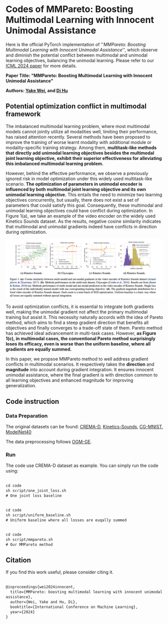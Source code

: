 # Codes of MMPareto: Boosting Multimodal Learning with Innocent Unimodal Assistance


Here is the official PyTorch implementation of ''*MMPareto: Boosting Multimodal Learning with Innocent Unimodal Assistance*'', which observe and diminish the potential conflict between multimodal and unimodal learning objectives, balancing the unimodal learning. Please refer to our [ICML 2024 paper](https://arxiv.org/abs/2405.17730) for more details.

**Paper Title: "MMPareto: Boosting Multimodal Learning with Innocent Unimodal Assistance"**

**Authors: [Yake Wei](https://echo0409.github.io/), and [Di Hu](https://dtaoo.github.io/index.html)**


## Potential optimization conflict in multimodal framework
The imbalanced multimodal learning problem, where most multimodal models cannot jointly utilize all modalities well, limiting their performance, has raised attention recently. Several methods have been proposed to improve the training of worse learnt modality with additional module  or modality-specific training strategy. Among them, **multitask-like methods that directly add unimodal learning objectives besides the multimodal joint learning objective, exhibit their superior effectiveness for alleviating this imbalanced multimodal learning problem.**



However, behind the effective performance, we observe a previously ignored risk in model optimization under this widely used multitask-like scenario. **The optimization of parameters in unimodal encoder is influenced by both multimodal joint learning objective and its own unimodal learning objective.** This entails the need to minimize two learning objectives concurrently, but usually, there does not exist a set of parameters that could satisfy this goal. Consequently, these multimodal and unimodal learning objectives could have conflict during optimization. In Figure 1(a), we take an example of the video encoder on the widely used Kinetics Sounds dataset. As the results, negative cosine similarity indicates that multimodal and unimodal gradients indeed have conflicts in direction during optimization. 


<div  align="center">    
<img src="pics/teaser.jpg",width ="80%" />
</div>



To avoid optimization conflicts, it is essential to integrate both gradients well, making the unimodal gradient not affect the primary multimodal training but assist it. This necessity naturally accords with the idea of Pareto method, which aims to find a steep gradient direction that benefits all objectives and finally converges to a trade-off state of them. Pareto method has achieved ideal advancement in multi-task cases. However, **as Figure 1(c), in multimodal cases, the conventional Pareto method surprisingly loses its efficacy, even is worse than the uniform baseline, where all gradients are equally summed.**


In this paper, we propsoe MMPareto method to well address gradient conflicts in multimodal scenarios. It respectively takes the **direction** and **magnitude** into account during gradient integration. It ensures innocent unimodal assistance, where the final gradient is with direction common to all learning objectives and enhanced magnitude for improving generalization. 


## Code instruction

### Data Preparation
The original datasets can be found:
[CREMA-D](https://github.com/CheyneyComputerScience/CREMA-D),
[Kinetics-Sounds](https://github.com/cvdfoundation/kinetics-dataset),
[CG-MNIST](https://drive.usercontent.google.com/download?id=1NSv4RCSHjcHois3dXjYw_PaLIoVlLgXu&export=download&authuser=0),
[ModelNet40](https://modelnet.cs.princeton.edu/)

The data preprocessing follows [OGM-GE](https://github.com/GeWu-Lab/OGM-GE_CVPR2022).



### Run
The code use CREMA-D dataset as example. You can simply run the code using:  
<pre><code>
cd code
sh script/one_joint_loss.sh  
# One joint loss baseline
</code></pre>
<pre><code>
cd code
sh script/uniform_baseline.sh  
# Uniform baseline where all losses are euqally summed
</code></pre>
<pre><code>
cd code
sh script/mmpareto.sh  
# Our MMPareto method
</code></pre>

## Citation
If you find this work useful, please consider citing it.

<pre><code>
@inproceedings{wei2024innocent,
  title={MMPareto: boosting multimodal learning with innocent unimodal assistance},
  author={Wei, Yake and Hu, Di},
  booktitle={International Conference on Machine Learning},
  year={2024}
}
</code></pre>